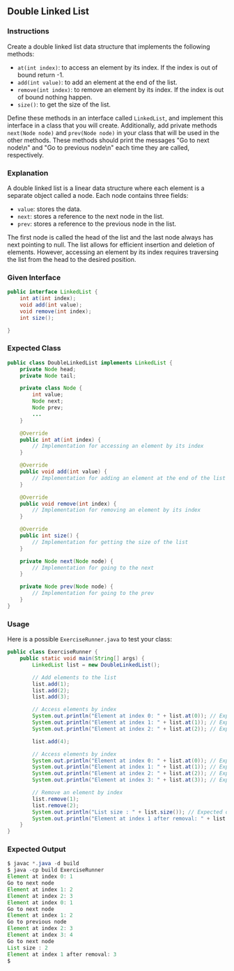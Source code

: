 ## Double Linked List

### Instructions

Create a double linked list data structure that implements the following methods:

- `at(int index)`: to access an element by its index. If the index is out of bound return -1.
- `add(int value)`: to add an element at the end of the list.
- `remove(int index)`: to remove an element by its index. If the index is out of bound nothing happen.
- `size()`: to get the size of the list.

Define these methods in an interface called `LinkedList`, and implement this interface in a class that you will create. Additionally, add private methods `next(Node node)` and `prev(Node node)` in your class that will be used in the other methods. These methods should print the messages "Go to next node\n" and "Go to previous node\n" each time they are called, respectively.

### Explanation

A double linked list is a linear data structure where each element is a separate object called a node. Each node contains three fields:

- `value`: stores the data.
- `next`: stores a reference to the next node in the list.
- `prev`: stores a reference to the previous node in the list.

The first node is called the head of the list and the last node always has next pointing to null. The list allows for efficient insertion and deletion of elements. However, accessing an element by its index requires traversing the list from the head to the desired position.

### Given Interface

```java
public interface LinkedList {
    int at(int index);
    void add(int value);
    void remove(int index);
    int size();

}
```

### Expected Class

```java
public class DoubleLinkedList implements LinkedList {
    private Node head;
    private Node tail;

    private class Node {
        int value;
        Node next;
        Node prev;
        ...
    }

    @Override
    public int at(int index) {
        // Implementation for accessing an element by its index
    }

    @Override
    public void add(int value) {
        // Implementation for adding an element at the end of the list
    }

    @Override
    public void remove(int index) {
        // Implementation for removing an element by its index
    }

    @Override
    public int size() {
        // Implementation for getting the size of the list
    }

    private Node next(Node node) {
        // Implementation for going to the next
    }

    private Node prev(Node node) {
        // Implementation for going to the prev
    }
}
```

### Usage

Here is a possible `ExerciseRunner.java` to test your class:

```java
public class ExerciseRunner {
    public static void main(String[] args) {
        LinkedList list = new DoubleLinkedList();

        // Add elements to the list
        list.add(1);
        list.add(2);
        list.add(3);

        // Access elements by index
        System.out.println("Element at index 0: " + list.at(0)); // Expected output: 1
        System.out.println("Element at index 1: " + list.at(1)); // Expected output: 2
        System.out.println("Element at index 2: " + list.at(2)); // Expected output: 3

        list.add(4);

        // Access elements by index
        System.out.println("Element at index 0: " + list.at(0)); // Expected output: 1
        System.out.println("Element at index 1: " + list.at(1)); // Expected output: 2
        System.out.println("Element at index 2: " + list.at(2)); // Expected output: 3
        System.out.println("Element at index 3: " + list.at(3)); // Expected output: 4

        // Remove an element by index
        list.remove(1);
        list.remove(2);
        System.out.println("List size : " + list.size()); // Expected output: 2
        System.out.println("Element at index 1 after removal: " + list.at(1)); // Expected output: 3
    }
}
```

### Expected Output

```java
$ javac *.java -d build
$ java -cp build ExerciseRunner
Element at index 0: 1
Go to next node
Element at index 1: 2
Element at index 2: 3
Element at index 0: 1
Go to next node
Element at index 1: 2
Go to previous node
Element at index 2: 3
Element at index 3: 4
Go to next node
List size : 2
Element at index 1 after removal: 3
$
```